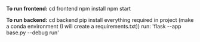 **To run frontend:**
cd frontend
npm install 
npm start 


**To run backend:**
cd backend 
pip install everything required in project (make a conda environment (I will create a requirements.txt))
run: 'flask --app base.py --debug run'
